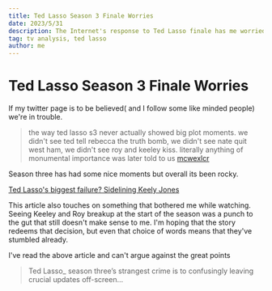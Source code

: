 ```yaml
---
title: Ted Lasso Season 3 Finale Worries
date: 2023/5/31
description: The Internet's response to Ted Lasso finale has me worried about if they stick the landing in a rocky final season
tag: tv analysis, ted lasso
author: me
---
```

# Ted Lasso Season 3 Finale Worries

If my twitter page is to be believed( and I follow some like minded people) we're in trouble. 

>the way ted lasso s3 never actually showed big plot moments. we didn't see ted tell rebecca the truth bomb, we didn't see nate quit west ham, we didn't see roy and keeley kiss. literally anything of monumental importance was later told to us
>	[mcwexlcr](https://twitter.com/mcwexlcr/status/1663920303775313920)

Season three has had some nice moments but overall its been rocky.

[Ted Lasso's biggest failure? Sidelining Keely Jones](https://www.avclub.com/ted-lasso-completely-failed-keeley-jones-in-season-3-1850470302)

This article also touches on something that bothered me while watching. Seeing Keeley and Roy breakup at the start of the season was a punch to the gut that still doesn't make sense to me. I'm hoping that the story redeems that decision, but even that choice of words means that they've stumbled already. 

I've read the above article and can't argue against the great points 

>Ted Lasso_ season three’s strangest crime is to confusingly leaving crucial updates off-screen...